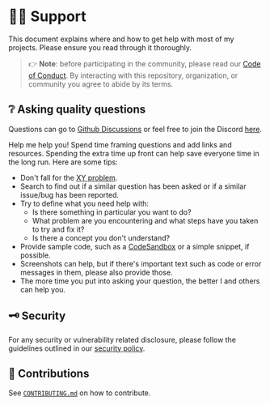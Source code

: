 # :raising_hand_man: Support

This document explains where and how to get help with most of my projects.
Please ensure you read through it thoroughly.

> :point_right: **Note**: before participating in the community, please read our
> [Code of Conduct][coc].
> By interacting with this repository, organization, or community you agree to
> abide by its terms.

## :grey_question: Asking quality questions

Questions can go to [Github Discussions][discussions] or feel free to join
the Discord [here][chat].

Help me help you! Spend time framing questions and add links and resources.
Spending the extra time up front can help save everyone time in the long run.
Here are some tips:

* Don't fall for the [XY problem][xy].
* Search to find out if a similar question has been asked or if a similar
  issue/bug has been reported.
* Try to define what you need help with:
    * Is there something in particular you want to do?
    * What problem are you encountering and what steps have you taken to try
        and fix it?
    * Is there a concept you don't understand?
* Provide sample code, such as a [CodeSandbox][cs] or a simple snippet, if
  possible.
* Screenshots can help, but if there's important text such as code or error
  messages in them, please also provide those.
* The more time you put into asking your question, the better I and others
  can help you.

## :old_key: Security

For any security or vulnerability related disclosure, please follow the
guidelines outlined in our [security policy][security].

## :handshake: Contributions

See [`CONTRIBUTING.md`][contributing] on how to contribute.

<!-- definitions -->
[coc]: https://github.com/lrstanley/discord-alertmanager/blob/master/.github/CODE_OF_CONDUCT.md
[contributing]: https://github.com/lrstanley/discord-alertmanager/blob/master/.github/CONTRIBUTING.md
[discussions]: https://github.com/lrstanley/discord-alertmanager/discussions/categories/q-a
[issues]: https://github.com/lrstanley/discord-alertmanager/issues/new/choose
[license]: https://github.com/lrstanley/discord-alertmanager/blob/master/LICENSE
[pull-requests]: https://github.com/lrstanley/discord-alertmanager/issues/new/choose
[security]: https://github.com/lrstanley/discord-alertmanager/security/policy
[support]: https://github.com/lrstanley/discord-alertmanager/blob/master/.github/SUPPORT.md

[xy]: https://meta.stackexchange.com/questions/66377/what-is-the-xy-problem/66378#66378
[chat]: https://liam.sh/chat
[cs]: https://codesandbox.io

